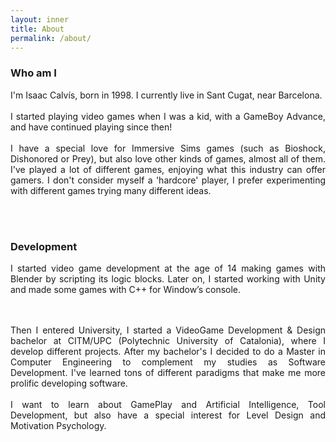 ```yaml
---
layout: inner
title: About
permalink: /about/
---
```



### Who am I

<div style="text-align: justify">
I'm Isaac Calvís, born in 1998. I currently live in Sant Cugat, near Barcelona.
<br><br>
I started playing video games when I was a kid, with a GameBoy Advance, and have continued playing since then!
<br><br>
I have a special love for Immersive Sims games (such as Bioshock, Dishonored or Prey), but also love other kinds of games, almost all of them. I've played a lot of different games, enjoying what this industry can offer gamers. I don't consider myself a 'hardcore' player, I prefer experimenting with different games trying many different ideas.
</div>

<br><br>

### Development

<div style="text-align: justify">
I started video game development at the age of 14 making games with Blender by scripting its logic blocks. Later on, I started working with Unity and made some games with C++ for Window’s console.

<br><br>
Then I entered University, I started a VideoGame Development & Design bachelor at CITM/UPC (Polytechnic University of Catalonia), where I develop different projects. After my bachelor's I decided to do a Master in Computer Engineering to complement my studies as Software Development. I've learned tons of different paradigms that make me more prolific developing software.
<br><br>
I want to learn about GamePlay and Artificial Intelligence, Tool Development, but also have a special interest for Level Design and Motivation Psychology.
</div>

<br><br>